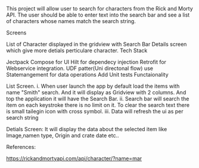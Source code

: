 This project will allow user to search for characters from the Rick and Morty API. The user should be able to enter text into the search bar and see a list of characters whose names match the search string.

Screens

List of Character displayed in the gridview with Search Bar
Details screen which give more detials perticulare character.
Tech Stack

Jectpack Compose for UI
Hilt for dependecy injection
Retrofit for Webservice integration.
UDF patter(Uni directonal flow) use Statemangement for data operations
Add Unit tests
Functaionality

List Screen. i. When user launch the app by default load the items with name "Smith" search. And it will display as Gridview with 2 columns. And top the application it will have the Search Bar. ii. Search bar will search the item on each keystroke there is no limit on it. To clear the search text there is small tailegin icon with cross symbol. iii. Data will refresh the ui as per search string

Detials Screen: It will display the data about the selected item like Image,namen type, Origin and crate date etc..

References:

https://rickandmortyapi.com/api/character/?name=mar
